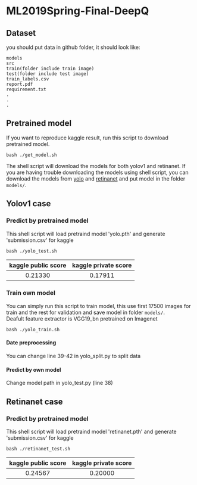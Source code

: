 # ML2019Spring-Final-DeepQ

## Dataset
you should put data in github folder, it should look like:

    models
    src
    train(folder include train image)
    test(folder include test image)
    train_labels.csv
    report.pdf
    requirement.txt
    .
    .
    .

## Pretrained model
If you want to reproduce kaggle result, run this script to download pretrained model.

    bash ./get_model.sh
 The shell script will download the models for both yolov1 and retinanet. 
 If you are having trouble downloading the models using shell script, you can download the models from [yolo](https://drive.google.com/drive/folders/1enjLUXsh7fCDXKPhRR4maWvgG55d4646) and [retinanet](https://drive.google.com/drive/folders/1enjLUXsh7fCDXKPhRR4maWvgG55d4646) and put model in the folder `models/`.
 ## Yolov1 case
 
 ### Predict by pretrained model
 This shell script will load pretraind model 'yolo.pth' and generate 'submission.csv' for kaggle 
 
    bash ./yolo_test.sh
 | kaggle public score | kaggle private score |
 | :--: | :--: |
 | 0.21330 | 0.17911 |
 ### Train own model
You can simply run this script to train model, this use first 17500 images for train and the rest for validation and save model in folder `models/`.  
Deafult feature extractor is VGG19_bn pretrained on Imagenet

    bash ./yolo_train.sh
#### Date preprocessing
You can change line 39-42 in yolo_split.py to split data
#### Predict by own model
Change model path in yolo_test.py (line 38)

## Retinanet case

### Predict by pretrained model
This shell script will load pretraind model 'retinanet.pth' and generate 'submission.csv' for kaggle

    bash ./retinanet_test.sh
 | kaggle public score | kaggle private score |
 | :--: | :--: |
 | 0.24567 | 0.20000 |
 
 
